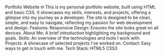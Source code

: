 Portfolio Website 🌐 
This is my personal portfolio website, built using HTML and basic CSS. It showcases my skills, interests, and projects, offering a glimpse into my journey as a developer. The site is designed to be clean, simple, and easy to navigate, reflecting my passion for web development and design.
Features: 
Responsive Design: Ensures the site looks great on all devices.
About Me: A brief introduction highlighting my background and goals.
Skills: An overview of the technologies and tools I work with. 
Projects: A showcase of selected projects I've worked on.
Contact: Easy ways to get in touch with me. 
Tech Stack:
HTML5 
CSS3
